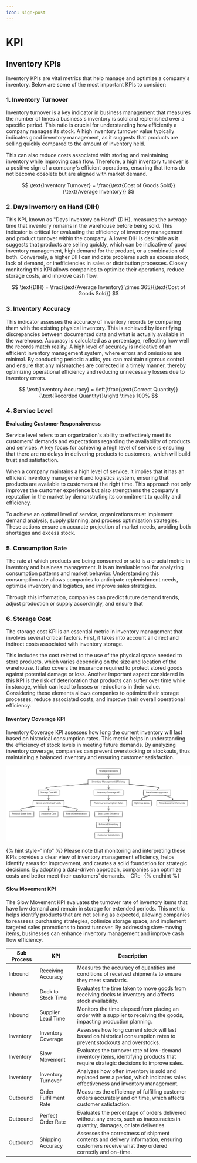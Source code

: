 ```yaml
---
icon: sign-post
---
```


# KPI

## Inventory KPIs

Inventory KPIs are vital metrics that help manage and optimize a company's inventory. Below are some of the most important KPIs to consider:

### 1. Inventory Turnover

Inventory turnover is a key indicator in business management that measures the number of times a business's inventory is sold and replenished over a specific period. This ratio is crucial for understanding how efficiently a company manages its stock. A high inventory turnover value typically indicates good inventory management, as it suggests that products are selling quickly compared to the amount of inventory held.

This can also reduce costs associated with storing and maintaining inventory while improving cash flow. Therefore, a high inventory turnover is a positive sign of a company's efficient operations, ensuring that items do not become obsolete but are aligned with market demand.

$$
\text{Inventory Turnover} = \frac{\text{Cost of Goods Sold}}{\text{Average Inventory}}
$$

### 2. Days Inventory on Hand (DIH)

This KPI, known as "Days Inventory on Hand" (DIH), measures the average time that inventory remains in the warehouse before being sold. This indicator is critical for evaluating the efficiency of inventory management and product turnover within the company. A lower DIH is desirable as it suggests that products are selling quickly, which can be indicative of good inventory management, high demand for the product, or a combination of both. Conversely, a higher DIH can indicate problems such as excess stock, lack of demand, or inefficiencies in sales or distribution processes. Closely monitoring this KPI allows companies to optimize their operations, reduce storage costs, and improve cash flow.

$$
\text{DIH} = \frac{\text{Average Inventory} \times 365}{\text{Cost of Goods Sold}}
$$

### 3. Inventory Accuracy

This indicator assesses the accuracy of inventory records by comparing them with the existing physical inventory. This is achieved by identifying discrepancies between documented data and what is actually available in the warehouse. Accuracy is calculated as a percentage, reflecting how well the records match reality. A high level of accuracy is indicative of an efficient inventory management system, where errors and omissions are minimal. By conducting periodic audits, you can maintain rigorous control and ensure that any mismatches are corrected in a timely manner, thereby optimizing operational efficiency and reducing unnecessary losses due to inventory errors.

$$
\text{Inventory Accuracy} = \left(\frac{\text{Correct Quantity}}{\text{Recorded Quantity}}\right) \times 100%
$$

### 4. Service Level

**Evaluating Customer Responsiveness**

Service level refers to an organization's ability to effectively meet its customers' demands and expectations regarding the availability of products and services. A key focus for achieving a high level of service is ensuring that there are no delays in delivering products to customers, which will build trust and satisfaction.

When a company maintains a high level of service, it implies that it has an efficient inventory management and logistics system, ensuring that products are available to customers at the right time. This approach not only improves the customer experience but also strengthens the company's reputation in the market by demonstrating its commitment to quality and efficiency.

To achieve an optimal level of service, organizations must implement demand analysis, supply planning, and process optimization strategies. These actions ensure an accurate projection of market needs, avoiding both shortages and excess stock.

### 5. Consumption Rate

The rate at which products are being consumed or sold is a crucial metric in inventory and business management. It is an invaluable tool for analyzing consumption patterns and market behavior. Understanding this consumption rate allows companies to anticipate replenishment needs, optimize inventory and logistics, and improve sales strategies.

Through this information, companies can predict future demand trends, adjust production or supply accordingly, and ensure that

### 6. Storage Cost

The storage cost KPI is an essential metric in inventory management that involves several critical factors. First, it takes into account all direct and indirect costs associated with inventory storage.

This includes the cost related to the use of the physical space needed to store products, which varies depending on the size and location of the warehouse. It also covers the insurance required to protect stored goods against potential damage or loss. Another important aspect considered in this KPI is the risk of deterioration that products can suffer over time while in storage, which can lead to losses or reductions in their value. Considering these elements allows companies to optimize their storage processes, reduce associated costs, and improve their overall operational efficiency.

#### Inventory Coverage KPI

Inventory Coverage KPI assesses how long the current inventory will last based on historical consumption rates. This metric helps in understanding the efficiency of stock levels in meeting future demands. By analyzing inventory coverage, companies can prevent overstocking or stockouts, thus maintaining a balanced inventory and ensuring customer satisfaction.

<img src="../../../.gitbook/assets/file.excalidraw (15).svg" alt="" class="gitbook-drawing">

{% hint style="info" %}
Please note that monitoring and interpreting these KPIs provides a clear view of inventory management efficiency, helps identify areas for improvement, and creates a solid foundation for strategic decisions. By adopting a data-driven approach, companies can optimize costs and better meet their customers' demands. - CRc-
{% endhint %}

#### Slow Movement KPI

The Slow Movement KPI evaluates the turnover rate of inventory items that have low demand and remain in storage for extended periods. This metric helps identify products that are not selling as expected, allowing companies to reassess purchasing strategies, optimize storage space, and implement targeted sales promotions to boost turnover. By addressing slow-moving items, businesses can enhance inventory management and improve cash flow efficiency.

| Sub Process | KPI                    | Description                                                                                                                                 |
| ----------- | ---------------------- | ------------------------------------------------------------------------------------------------------------------------------------------- |
| Inbound     | Receiving Accuracy     | Measures the accuracy of quantities and conditions of received shipments to ensure they meet standards.                                     |
| Inbound     | Dock to Stock Time     | Evaluates the time taken to move goods from receiving docks to inventory and affects stock availability.                                    |
| Inbound     | Supplier Lead Time     | Monitors the time elapsed from placing an order with a supplier to receiving the goods, impacting production planning.                      |
| Inventory   | Inventory Coverage     | Assesses how long current stock will last based on historical consumption rates to prevent stockouts and overstocks.                        |
| Inventory   | Slow Movement          | Evaluates the turnover rate of low-demand inventory items, identifying products that require strategic decisions to improve sales.          |
| Inventory   | Inventory Turnover     | Analyzes how often inventory is sold and replaced over a period, which indicates sales effectiveness and inventory management.              |
| Outbound    | Order Fulfillment Rate | Measures the efficiency of fulfilling customer orders accurately and on time, which affects customer satisfaction.                          |
| Outbound    | Perfect Order Rate     | Evaluates the percentage of orders delivered without any errors, such as inaccuracies in quantity, damages, or late deliveries.             |
| Outbound    | Shipping Accuracy      | Assesses the correctness of shipment contents and delivery information, ensuring customers receive what they ordered correctly and on-time. |
